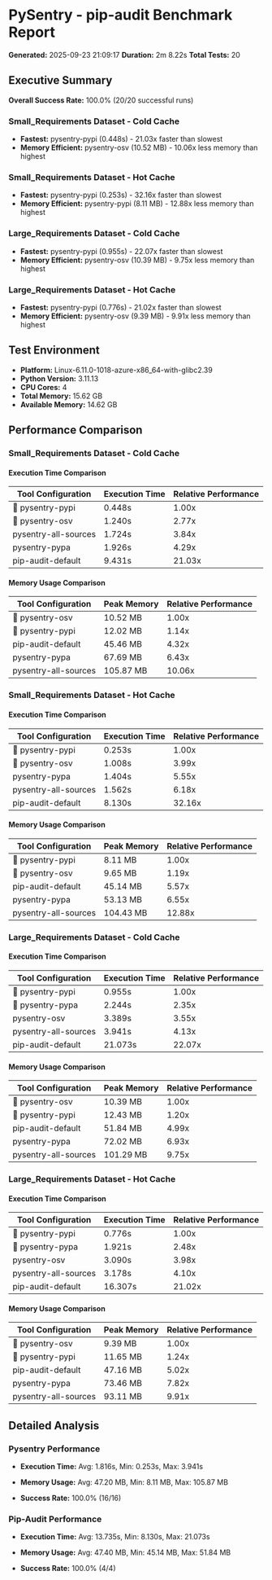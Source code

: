 # PySentry - pip-audit Benchmark Report

**Generated:** 2025-09-23 21:09:17
**Duration:** 2m 8.22s
**Total Tests:** 20

## Executive Summary

**Overall Success Rate:** 100.0% (20/20 successful runs)

### Small_Requirements Dataset - Cold Cache
- **Fastest:** pysentry-pypi (0.448s) - 21.03x faster than slowest
- **Memory Efficient:** pysentry-osv (10.52 MB) - 10.06x less memory than highest

### Small_Requirements Dataset - Hot Cache
- **Fastest:** pysentry-pypi (0.253s) - 32.16x faster than slowest
- **Memory Efficient:** pysentry-pypi (8.11 MB) - 12.88x less memory than highest

### Large_Requirements Dataset - Cold Cache
- **Fastest:** pysentry-pypi (0.955s) - 22.07x faster than slowest
- **Memory Efficient:** pysentry-osv (10.39 MB) - 9.75x less memory than highest

### Large_Requirements Dataset - Hot Cache
- **Fastest:** pysentry-pypi (0.776s) - 21.02x faster than slowest
- **Memory Efficient:** pysentry-osv (9.39 MB) - 9.91x less memory than highest

## Test Environment

- **Platform:** Linux-6.11.0-1018-azure-x86_64-with-glibc2.39
- **Python Version:** 3.11.13
- **CPU Cores:** 4
- **Total Memory:** 15.62 GB
- **Available Memory:** 14.62 GB

## Performance Comparison

### Small_Requirements Dataset - Cold Cache

#### Execution Time Comparison

| Tool Configuration | Execution Time | Relative Performance |
|---------------------|---------------------|---------------------|
| 🥇 pysentry-pypi | 0.448s | 1.00x |
| 🥈 pysentry-osv | 1.240s | 2.77x |
|  pysentry-all-sources | 1.724s | 3.84x |
|  pysentry-pypa | 1.926s | 4.29x |
|  pip-audit-default | 9.431s | 21.03x |

#### Memory Usage Comparison

| Tool Configuration | Peak Memory | Relative Performance |
|---------------------|---------------------|---------------------|
| 🥇 pysentry-osv | 10.52 MB | 1.00x |
| 🥈 pysentry-pypi | 12.02 MB | 1.14x |
|  pip-audit-default | 45.46 MB | 4.32x |
|  pysentry-pypa | 67.69 MB | 6.43x |
|  pysentry-all-sources | 105.87 MB | 10.06x |

### Small_Requirements Dataset - Hot Cache

#### Execution Time Comparison

| Tool Configuration | Execution Time | Relative Performance |
|---------------------|---------------------|---------------------|
| 🥇 pysentry-pypi | 0.253s | 1.00x |
| 🥈 pysentry-osv | 1.008s | 3.99x |
|  pysentry-pypa | 1.404s | 5.55x |
|  pysentry-all-sources | 1.562s | 6.18x |
|  pip-audit-default | 8.130s | 32.16x |

#### Memory Usage Comparison

| Tool Configuration | Peak Memory | Relative Performance |
|---------------------|---------------------|---------------------|
| 🥇 pysentry-pypi | 8.11 MB | 1.00x |
| 🥈 pysentry-osv | 9.65 MB | 1.19x |
|  pip-audit-default | 45.14 MB | 5.57x |
|  pysentry-pypa | 53.13 MB | 6.55x |
|  pysentry-all-sources | 104.43 MB | 12.88x |

### Large_Requirements Dataset - Cold Cache

#### Execution Time Comparison

| Tool Configuration | Execution Time | Relative Performance |
|---------------------|---------------------|---------------------|
| 🥇 pysentry-pypi | 0.955s | 1.00x |
| 🥈 pysentry-pypa | 2.244s | 2.35x |
|  pysentry-osv | 3.389s | 3.55x |
|  pysentry-all-sources | 3.941s | 4.13x |
|  pip-audit-default | 21.073s | 22.07x |

#### Memory Usage Comparison

| Tool Configuration | Peak Memory | Relative Performance |
|---------------------|---------------------|---------------------|
| 🥇 pysentry-osv | 10.39 MB | 1.00x |
| 🥈 pysentry-pypi | 12.43 MB | 1.20x |
|  pip-audit-default | 51.84 MB | 4.99x |
|  pysentry-pypa | 72.02 MB | 6.93x |
|  pysentry-all-sources | 101.29 MB | 9.75x |

### Large_Requirements Dataset - Hot Cache

#### Execution Time Comparison

| Tool Configuration | Execution Time | Relative Performance |
|---------------------|---------------------|---------------------|
| 🥇 pysentry-pypi | 0.776s | 1.00x |
| 🥈 pysentry-pypa | 1.921s | 2.48x |
|  pysentry-osv | 3.090s | 3.98x |
|  pysentry-all-sources | 3.178s | 4.10x |
|  pip-audit-default | 16.307s | 21.02x |

#### Memory Usage Comparison

| Tool Configuration | Peak Memory | Relative Performance |
|---------------------|---------------------|---------------------|
| 🥇 pysentry-osv | 9.39 MB | 1.00x |
| 🥈 pysentry-pypi | 11.65 MB | 1.24x |
|  pip-audit-default | 47.16 MB | 5.02x |
|  pysentry-pypa | 73.46 MB | 7.82x |
|  pysentry-all-sources | 93.11 MB | 9.91x |

## Detailed Analysis

### Pysentry Performance

- **Execution Time:** Avg: 1.816s, Min: 0.253s, Max: 3.941s

- **Memory Usage:** Avg: 47.20 MB, Min: 8.11 MB, Max: 105.87 MB

- **Success Rate:** 100.0% (16/16)

### Pip-Audit Performance

- **Execution Time:** Avg: 13.735s, Min: 8.130s, Max: 21.073s

- **Memory Usage:** Avg: 47.40 MB, Min: 45.14 MB, Max: 51.84 MB

- **Success Rate:** 100.0% (4/4)